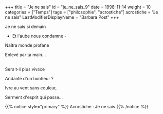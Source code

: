 +++
title = "Je ne sais"
id = "je_ne_sais_9"
date = 1998-11-14
weight = 10
categories = ["Temps"]
tags = ["philosophie", "acrostiche"]
acrostiche = "Je ne sais"
LastModifierDisplayName = "Barbara Post"
+++

Je ne sais si demain

- Et l'aube nous condamne -

Naîtra monde profane

Enlevé par ta main...

 \
Sera t-il plus vivace

Andante d'un bonheur ?

Ivre au vent sans couleur,

Serment d'esprit qui passe...

{{% notice style="primary" %}}
Acrostiche : Je ne sais
{{% /notice %}}
